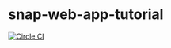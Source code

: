 # snap-web-app-tutorial

[![Circle CI](https://circleci.com/gh/nebtrx/snap-web-app-tutorial.svg?style=shield)](https://circleci.com/gh/nebtrx/snap-web-app-tutorial)
